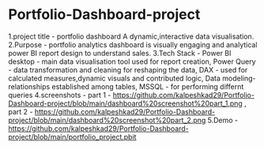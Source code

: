 # Portfolio-Dashboard-project
1.project title - portfolio dashboard A dynamic,interactive data visualisation.
2.Purpose - portfolio analytics dashboard is visually engaging and analytical power BI report design to understand sales.
3.Tech Stack - Power BI desktop - main data visualisation tool used for report creation, Power Query - data transformation and cleaning for reshaping the data, DAX - used for calculated measures,dynamic visuals and contributed logic, Data modeling- relationships established among tables, MSSQL -  for performing differnt queries
4.screenshots - part 1 -  https://github.com/kalpeshkad29/Portfolio-Dashboard-project/blob/main/dashboard%20screenshot%20part_1.png , part 2 -   https://github.com/kalpeshkad29/Portfolio-Dashboard-project/blob/main/dashboard%20screenshot%20part_2.png
5.Demo - https://github.com/kalpeshkad29/Portfolio-Dashboard-project/blob/main/portfolio_project.pbit
